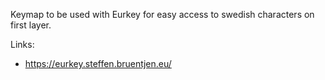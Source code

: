 Keymap to be used with Eurkey for easy access to swedish characters on first layer.

Links:

- https://eurkey.steffen.bruentjen.eu/